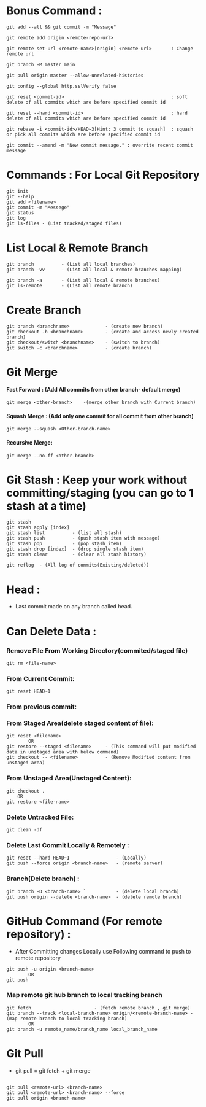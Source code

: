 # Bonus Command :
```
git add --all && git commit -m "Message"

git remote add origin <remote-repo-url>

git remote set-url <remote-name>[origin] <remote-url>       : Change remote url

git branch -M master main

git pull origin master --allow-unrelated-histories

git config --global http.sslVerify false

git reset <commit-id>                                       : soft delete of all commits which are before specified commit id

git reset --hard <commit-id>                                : hard delete of all commits which are before specified commit id

git rebase -i <commit-id>/HEAD~3[Hint: 3 commit to squash]  : squash or pick all commits which are before specified commit id

git commit --amend -m "New commit message." : overrite recent commit message
```
# Commands : For Local Git Repository
```
git init
git --help
git add <filename>
git commit -m "Messege"
git status
git log
git ls-files - (List tracked/staged files)

```

# List Local & Remote Branch
```
git branch          - (List all local branches)
git branch -vv      - (List all local & remote branches mapping)

git branch -a       - (List all local & remote branches)
git ls-remote       - (List all remote branch)
```
 
# Create Branch
```
git branch <branchname>             - (create new branch)
git checkout -b <branchname>        - (create and access newly created branch)
git checkout/switch <branchname>    - (switch to branch)
git switch -c <branchname>          - (create branch)
```

# Git Merge
#### Fast Forward : (Add All commits from other branch- default merge) 
```
git merge <other-branch>    -(merge other branch with Current branch)
```

#### Squash Merge : (Add only one commit for all commit from other branch)
```
git merge --squash <Other-branch-name>
```

#### Recursive Merge:
```
git merge --no-ff <other-branch>
```


# Git Stash : Keep your work without committing/staging (you can go to 1 stash at a time)
```
git stash
git stash apply [index]
git stash list          - (list all stash)
git stash push          - (push stash item with message)
git stash pop           - (pop stash item)
git stash drop [index]  - (drop single stash item)
git stash clear         - (clear all stash history)
```

```
git reflog  - (All log of commits(Existing/deleted))
```

# Head :
- Last commit made on any branch called head.

# Can Delete Data :
### Remove File From Working Directory(commited/staged file)
```
git rm <file-name>
```

### From Current Commit:
```
git reset HEAD~1
```

### From previous commit:

### From Staged Area(delete staged content of file):
```
git reset <filename> 
        OR  
git restore --staged <filename>     - (This command will put modified data in unstaged area with below command)
git checkout -- <filename>          - (Remove Modified content from unstaged area) 
```

### From Unstaged Area(Unstaged Content):
```
git checkout .    
    OR 
git restore <file-name>
```

### Delete Untracked File:
```
git clean -df
```

### Delete Last Commit Locally & Remotely :
```
git reset --hard HEAD~1                 - (Locally)
git push --force origin <branch-name>   - (remote server)
```


### Branch(Delete branch) : 
```
git branch -D <branch-name> `           - (delete local branch)
git push origin --delete <branch-name>  - (delete remote branch)
```


# GitHub Command (For remote repository) :
- After Committing changes Locally use Following command to push to remote repository
```
git push -u origin <branch-name>  
        OR 
git push
```

### Map remote git hub branch to local tracking branch
```
git fetch                       - (fetch remote branch , git merge)
git branch --track <local-branch-name> origin/<remote-branch-name> - (map remote branch to local tracking branch)
        OR
git branch -u remote_name/branch_name local_branch_name
```

# Git Pull
- git pull = git fetch + git merge
```

git pull <remote-url> <branch-name>
git pull <remote-url> <branch-name> --force 
git pull origin <branch-name>
```

